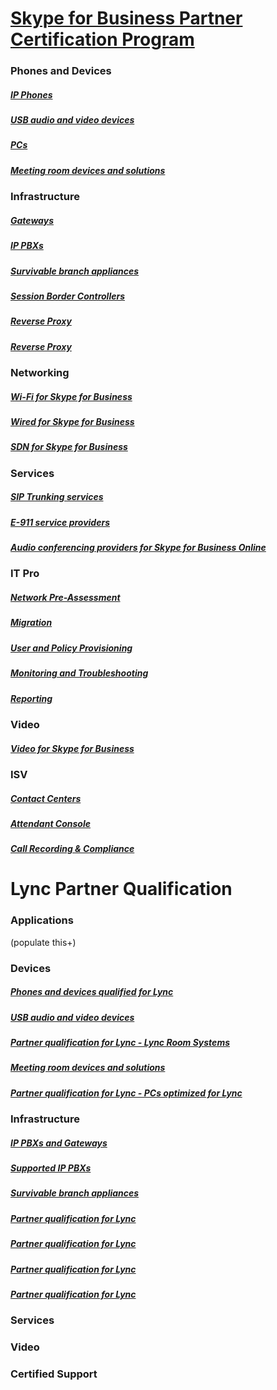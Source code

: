 # [Skype for Business Partner Certification Program](../skype-certification-program.md)

### Phones and Devices
##### [IP Phones](../skype-cert-program-devices.md)
##### [USB audio and video devices](../skype-cert-program-devices-usb-devices.md)
##### [PCs](../skype-cert-program-devices-pcs.md)
##### [Meeting room devices and solutions](../skype-cert-program-devices-meeting-rooms.md)

### Infrastructure
##### [Gateways](../skype-cert-program-infra-gateways.md)
##### [IP PBXs](../skype-cert-program-infra-ip-pbxs.md)
##### [Survivable branch appliances](../skype-cert-program-infra-sba.md)
##### [Session Border Controllers](../skype-cert-program-infra-sbc.md)
##### [Reverse Proxy](../skype-cert-program-infra-rev-proxy.md)
##### [Reverse Proxy](../skype-cert-program-infra-load-balancers.md)

### Networking
##### [Wi-Fi for Skype for Business](../skype-cert-program-networking-wifi.md)
##### [Wired for Skype for Business](../skype-cert-program-networking-wired.md)
##### [SDN for Skype for Business](../skype-cert-program-networking-sdn.md)

### Services
##### [SIP Trunking services](../skype-cert-program-services-sip-trunking.md)
##### [E-911 service providers](../skype-cert-program-services-e911.md)
##### [Audio conferencing providers for Skype for Business Online](../skype-cert-program-services-acps.md)

### IT Pro
##### [Network Pre-Assessment](../skype-certification-program-it-pro-tools-pre-assessment.md)
##### [Migration](../skype-certification-program-it-pro-tools-migration.md)
##### [User and Policy Provisioning](../skype-certification-program-it-pro-tools-user-policy.md)
##### [Monitoring and Troubleshooting](../skype-certification-program-it-pro-tools-monitor-troubleshoot.md)
##### [Reporting](../skype-certification-program-it-pro-tools-reporting.md)



### Video
##### [Video for Skype for Business](../skype-certification-program-video.md)

### ISV
##### [Contact Centers](../skype-certification-program-isv-contact-centers.md)
##### [Attendant Console](../skype-certification-program-isv-attendant-consoles.md)
##### [Call Recording & Compliance](../skype-certification-program-isv-call-recording.md)


# Lync Partner Qualification
### Applications
(populate this+)
### Devices
##### [Phones and devices qualified for  Lync](../lync-cert-program-ip-phones.md)
##### [USB audio and video devices](../lync-cert-program-usb-and-video.md)
##### [Partner qualification for Lync - Lync Room Systems](../lync-cert-program-lync-room-systems.md)
##### [Meeting room devices and solutions](../lync-cert-program-meeting-room-devices.md)
##### [Partner qualification for Lync - PCs optimized for Lync](../lync-cert-program-pcs-optimized-for-lync.md)


### Infrastructure
##### [IP PBXs and Gateways](../lync-cert-program-qualified-ip-pbx-gateway.md)
##### [Supported IP PBXs](../lync-cert-program-supported-ip-pbxs.md)
##### [Survivable branch appliances](../lync-cert-program-survivable-branch-appliances.md)
##### [Partner qualification for Lync](../lync-cert-program-sbcs-lync-server.md)
##### [Partner qualification for Lync](../lync-cert-program-hardware-load-balancers.md)
##### [Partner qualification for Lync](../lync-cert-program-reverse-proxies.md)
##### [Partner qualification for Lync](../lync-cert-program-virtual-desktop-lync-server.md)

### Services

### Video

### Certified Support
